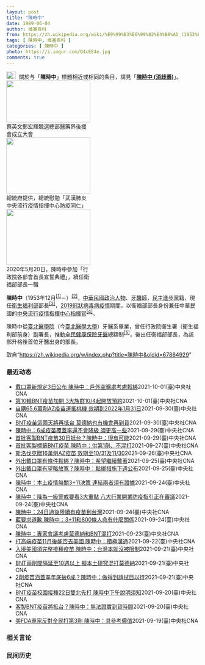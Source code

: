 ```yaml
---
layout: post
title: "陳時中"
date: 1989-06-04
author: 维基百科
from: https://zh.wikipedia.org/wiki/%E9%99%B3%E6%99%82%E4%B8%AD_(1952%E5%B9%B4)
tags: [ 陳時中, 维基百科 ]
categories: [ 陳時中 ]
photo: https://i.imgur.com/Q4cEE4e.jpg
comments: true
---
```

<div class="mw-parser-output"><div id="noteTA-54dafe5e" class="noteTA"><div class="noteTA-group"><div data-noteta-group-source="module" data-noteta-group="Medicine"></div></div></div>
<div role="note" class="hatnote navigation-not-searchable"><a href="/wiki/Wikipedia:%E6%B6%88%E6%AD%A7%E4%B9%89" title="Wikipedia:消歧义"><img alt="Disambig gray.svg" src="//upload.wikimedia.org/wikipedia/commons/thumb/5/5f/Disambig_gray.svg/25px-Disambig_gray.svg.png" decoding="async" width="25" height="19" srcset="//upload.wikimedia.org/wikipedia/commons/thumb/5/5f/Disambig_gray.svg/38px-Disambig_gray.svg.png 1.5x, //upload.wikimedia.org/wikipedia/commons/thumb/5/5f/Disambig_gray.svg/50px-Disambig_gray.svg.png 2x" data-file-width="220" data-file-height="168"></a><style data-mw-deduplicate="TemplateStyles:r67269465">.mw-parser-output .ifmobile>.mobile:nth-child(2n){display:none}</style><span class="ifmobile"><span class="nomobile">&nbsp;&nbsp;</span><span class="mobile"></span></span>關於与「<b>陳時中</b>」標題相近或相同的条目，請見「<b><a href="/wiki/%E9%99%B3%E6%99%82%E4%B8%AD_(%E6%B6%88%E6%AD%A7%E7%BE%A9)" class="mw-disambig" title="陳時中 (消歧義)">陳時中 (消歧義)</a></b>」。</div>

<div class="thumb tright"><div class="thumbinner" style="width:222px;"><a href="/wiki/File:%E9%84%AD%E5%AE%8F%E8%BC%9D%E8%88%87%E9%86%AB%E6%94%BF%E4%BA%BA%E5%A3%AB%E5%90%88%E7%85%A7.jpg" class="image"><img alt="" src="//upload.wikimedia.org/wikipedia/commons/thumb/e/e0/%E9%84%AD%E5%AE%8F%E8%BC%9D%E8%88%87%E9%86%AB%E6%94%BF%E4%BA%BA%E5%A3%AB%E5%90%88%E7%85%A7.jpg/220px-%E9%84%AD%E5%AE%8F%E8%BC%9D%E8%88%87%E9%86%AB%E6%94%BF%E4%BA%BA%E5%A3%AB%E5%90%88%E7%85%A7.jpg" decoding="async" width="220" height="110" class="thumbimage" srcset="//upload.wikimedia.org/wikipedia/commons/thumb/e/e0/%E9%84%AD%E5%AE%8F%E8%BC%9D%E8%88%87%E9%86%AB%E6%94%BF%E4%BA%BA%E5%A3%AB%E5%90%88%E7%85%A7.jpg/330px-%E9%84%AD%E5%AE%8F%E8%BC%9D%E8%88%87%E9%86%AB%E6%94%BF%E4%BA%BA%E5%A3%AB%E5%90%88%E7%85%A7.jpg 1.5x, //upload.wikimedia.org/wikipedia/commons/thumb/e/e0/%E9%84%AD%E5%AE%8F%E8%BC%9D%E8%88%87%E9%86%AB%E6%94%BF%E4%BA%BA%E5%A3%AB%E5%90%88%E7%85%A7.jpg/440px-%E9%84%AD%E5%AE%8F%E8%BC%9D%E8%88%87%E9%86%AB%E6%94%BF%E4%BA%BA%E5%A3%AB%E5%90%88%E7%85%A7.jpg 2x" data-file-width="4160" data-file-height="2080"></a>  <div class="thumbcaption"><div class="magnify"><a href="/wiki/File:%E9%84%AD%E5%AE%8F%E8%BC%9D%E8%88%87%E9%86%AB%E6%94%BF%E4%BA%BA%E5%A3%AB%E5%90%88%E7%85%A7.jpg" class="internal" title="放大"></a></div>蔡英文鄭宏輝競選總部醫藥界後援會成立大會</div></div></div>
<div class="thumb tright"><div class="thumbinner" style="width:222px;"><a href="/wiki/File:02.07_%E7%B8%BD%E7%B5%B1%E6%85%B0%E5%8B%89%E3%80%8C%E5%9A%B4%E9%87%8D%E7%89%B9%E6%AE%8A%E5%82%B3%E6%9F%93%E6%80%A7%E8%82%BA%E7%82%8E%E4%B8%AD%E5%A4%AE%E6%B5%81%E8%A1%8C%E7%96%AB%E6%83%85%E6%8C%87%E6%8F%AE%E4%B8%AD%E5%BF%83%E9%98%B2%E7%96%AB%E5%90%8C%E4%BB%81%E3%80%8D_(49500116692).jpg" class="image"><img alt="" src="//upload.wikimedia.org/wikipedia/commons/thumb/9/95/02.07_%E7%B8%BD%E7%B5%B1%E6%85%B0%E5%8B%89%E3%80%8C%E5%9A%B4%E9%87%8D%E7%89%B9%E6%AE%8A%E5%82%B3%E6%9F%93%E6%80%A7%E8%82%BA%E7%82%8E%E4%B8%AD%E5%A4%AE%E6%B5%81%E8%A1%8C%E7%96%AB%E6%83%85%E6%8C%87%E6%8F%AE%E4%B8%AD%E5%BF%83%E9%98%B2%E7%96%AB%E5%90%8C%E4%BB%81%E3%80%8D_%2849500116692%29.jpg/220px-02.07_%E7%B8%BD%E7%B5%B1%E6%85%B0%E5%8B%89%E3%80%8C%E5%9A%B4%E9%87%8D%E7%89%B9%E6%AE%8A%E5%82%B3%E6%9F%93%E6%80%A7%E8%82%BA%E7%82%8E%E4%B8%AD%E5%A4%AE%E6%B5%81%E8%A1%8C%E7%96%AB%E6%83%85%E6%8C%87%E6%8F%AE%E4%B8%AD%E5%BF%83%E9%98%B2%E7%96%AB%E5%90%8C%E4%BB%81%E3%80%8D_%2849500116692%29.jpg" decoding="async" width="220" height="147" class="thumbimage" srcset="//upload.wikimedia.org/wikipedia/commons/thumb/9/95/02.07_%E7%B8%BD%E7%B5%B1%E6%85%B0%E5%8B%89%E3%80%8C%E5%9A%B4%E9%87%8D%E7%89%B9%E6%AE%8A%E5%82%B3%E6%9F%93%E6%80%A7%E8%82%BA%E7%82%8E%E4%B8%AD%E5%A4%AE%E6%B5%81%E8%A1%8C%E7%96%AB%E6%83%85%E6%8C%87%E6%8F%AE%E4%B8%AD%E5%BF%83%E9%98%B2%E7%96%AB%E5%90%8C%E4%BB%81%E3%80%8D_%2849500116692%29.jpg/330px-02.07_%E7%B8%BD%E7%B5%B1%E6%85%B0%E5%8B%89%E3%80%8C%E5%9A%B4%E9%87%8D%E7%89%B9%E6%AE%8A%E5%82%B3%E6%9F%93%E6%80%A7%E8%82%BA%E7%82%8E%E4%B8%AD%E5%A4%AE%E6%B5%81%E8%A1%8C%E7%96%AB%E6%83%85%E6%8C%87%E6%8F%AE%E4%B8%AD%E5%BF%83%E9%98%B2%E7%96%AB%E5%90%8C%E4%BB%81%E3%80%8D_%2849500116692%29.jpg 1.5x, //upload.wikimedia.org/wikipedia/commons/thumb/9/95/02.07_%E7%B8%BD%E7%B5%B1%E6%85%B0%E5%8B%89%E3%80%8C%E5%9A%B4%E9%87%8D%E7%89%B9%E6%AE%8A%E5%82%B3%E6%9F%93%E6%80%A7%E8%82%BA%E7%82%8E%E4%B8%AD%E5%A4%AE%E6%B5%81%E8%A1%8C%E7%96%AB%E6%83%85%E6%8C%87%E6%8F%AE%E4%B8%AD%E5%BF%83%E9%98%B2%E7%96%AB%E5%90%8C%E4%BB%81%E3%80%8D_%2849500116692%29.jpg/440px-02.07_%E7%B8%BD%E7%B5%B1%E6%85%B0%E5%8B%89%E3%80%8C%E5%9A%B4%E9%87%8D%E7%89%B9%E6%AE%8A%E5%82%B3%E6%9F%93%E6%80%A7%E8%82%BA%E7%82%8E%E4%B8%AD%E5%A4%AE%E6%B5%81%E8%A1%8C%E7%96%AB%E6%83%85%E6%8C%87%E6%8F%AE%E4%B8%AD%E5%BF%83%E9%98%B2%E7%96%AB%E5%90%8C%E4%BB%81%E3%80%8D_%2849500116692%29.jpg 2x" data-file-width="2048" data-file-height="1365"></a>  <div class="thumbcaption"><div class="magnify"><a href="/wiki/File:02.07_%E7%B8%BD%E7%B5%B1%E6%85%B0%E5%8B%89%E3%80%8C%E5%9A%B4%E9%87%8D%E7%89%B9%E6%AE%8A%E5%82%B3%E6%9F%93%E6%80%A7%E8%82%BA%E7%82%8E%E4%B8%AD%E5%A4%AE%E6%B5%81%E8%A1%8C%E7%96%AB%E6%83%85%E6%8C%87%E6%8F%AE%E4%B8%AD%E5%BF%83%E9%98%B2%E7%96%AB%E5%90%8C%E4%BB%81%E3%80%8D_(49500116692).jpg" class="internal" title="放大"></a></div>總統府提供，總統慰勉「武漢肺炎中央流行疫情指揮中心防疫同仁」</div></div></div>
<div class="thumb tright"><div class="thumbinner" style="width:222px;"><a href="/wiki/File:05.20_%E7%B8%BD%E7%B5%B1%E4%B8%BB%E6%8C%81%E3%80%8C%E8%A1%8C%E6%94%BF%E9%99%A2%E5%89%AF%E9%99%A2%E9%95%B7%E6%9A%A8%E5%90%84%E9%83%A8%E6%9C%83%E9%A6%96%E9%95%B7%E5%AE%A3%E8%AA%93%E5%85%B8%E7%A6%AE%E3%80%8D-%E9%99%B3%E6%99%82%E4%B8%AD.jpg" class="image"><img alt="" src="//upload.wikimedia.org/wikipedia/commons/thumb/a/aa/05.20_%E7%B8%BD%E7%B5%B1%E4%B8%BB%E6%8C%81%E3%80%8C%E8%A1%8C%E6%94%BF%E9%99%A2%E5%89%AF%E9%99%A2%E9%95%B7%E6%9A%A8%E5%90%84%E9%83%A8%E6%9C%83%E9%A6%96%E9%95%B7%E5%AE%A3%E8%AA%93%E5%85%B8%E7%A6%AE%E3%80%8D-%E9%99%B3%E6%99%82%E4%B8%AD.jpg/220px-05.20_%E7%B8%BD%E7%B5%B1%E4%B8%BB%E6%8C%81%E3%80%8C%E8%A1%8C%E6%94%BF%E9%99%A2%E5%89%AF%E9%99%A2%E9%95%B7%E6%9A%A8%E5%90%84%E9%83%A8%E6%9C%83%E9%A6%96%E9%95%B7%E5%AE%A3%E8%AA%93%E5%85%B8%E7%A6%AE%E3%80%8D-%E9%99%B3%E6%99%82%E4%B8%AD.jpg" decoding="async" width="220" height="147" class="thumbimage" srcset="//upload.wikimedia.org/wikipedia/commons/thumb/a/aa/05.20_%E7%B8%BD%E7%B5%B1%E4%B8%BB%E6%8C%81%E3%80%8C%E8%A1%8C%E6%94%BF%E9%99%A2%E5%89%AF%E9%99%A2%E9%95%B7%E6%9A%A8%E5%90%84%E9%83%A8%E6%9C%83%E9%A6%96%E9%95%B7%E5%AE%A3%E8%AA%93%E5%85%B8%E7%A6%AE%E3%80%8D-%E9%99%B3%E6%99%82%E4%B8%AD.jpg/330px-05.20_%E7%B8%BD%E7%B5%B1%E4%B8%BB%E6%8C%81%E3%80%8C%E8%A1%8C%E6%94%BF%E9%99%A2%E5%89%AF%E9%99%A2%E9%95%B7%E6%9A%A8%E5%90%84%E9%83%A8%E6%9C%83%E9%A6%96%E9%95%B7%E5%AE%A3%E8%AA%93%E5%85%B8%E7%A6%AE%E3%80%8D-%E9%99%B3%E6%99%82%E4%B8%AD.jpg 1.5x, //upload.wikimedia.org/wikipedia/commons/thumb/a/aa/05.20_%E7%B8%BD%E7%B5%B1%E4%B8%BB%E6%8C%81%E3%80%8C%E8%A1%8C%E6%94%BF%E9%99%A2%E5%89%AF%E9%99%A2%E9%95%B7%E6%9A%A8%E5%90%84%E9%83%A8%E6%9C%83%E9%A6%96%E9%95%B7%E5%AE%A3%E8%AA%93%E5%85%B8%E7%A6%AE%E3%80%8D-%E9%99%B3%E6%99%82%E4%B8%AD.jpg/440px-05.20_%E7%B8%BD%E7%B5%B1%E4%B8%BB%E6%8C%81%E3%80%8C%E8%A1%8C%E6%94%BF%E9%99%A2%E5%89%AF%E9%99%A2%E9%95%B7%E6%9A%A8%E5%90%84%E9%83%A8%E6%9C%83%E9%A6%96%E9%95%B7%E5%AE%A3%E8%AA%93%E5%85%B8%E7%A6%AE%E3%80%8D-%E9%99%B3%E6%99%82%E4%B8%AD.jpg 2x" data-file-width="2508" data-file-height="1672"></a>  <div class="thumbcaption"><div class="magnify"><a href="/wiki/File:05.20_%E7%B8%BD%E7%B5%B1%E4%B8%BB%E6%8C%81%E3%80%8C%E8%A1%8C%E6%94%BF%E9%99%A2%E5%89%AF%E9%99%A2%E9%95%B7%E6%9A%A8%E5%90%84%E9%83%A8%E6%9C%83%E9%A6%96%E9%95%B7%E5%AE%A3%E8%AA%93%E5%85%B8%E7%A6%AE%E3%80%8D-%E9%99%B3%E6%99%82%E4%B8%AD.jpg" class="internal" title="放大"></a></div>2020年5月20日，陳時中參加「行政院各部會首長宣誓典禮」，續任衛福部部長一職</div></div></div>
<p><b>陳時中</b>（1953年12月<sup id="cite_ref-1" class="reference"><a href="#cite_note-1">[1]</a></sup><span class="useeditintro" title="Template:BLP editintro">－</span>）<sup id="cite_ref-2" class="reference"><a href="#cite_note-2">[2]</a></sup>，<a href="/wiki/%E4%B8%AD%E8%8F%AF%E6%B0%91%E5%9C%8B" title="中華民國">中華民國</a><a href="/wiki/%E6%94%BF%E6%B2%BB%E4%BA%BA%E7%89%A9" title="政治人物">政治人物</a>、<a href="/wiki/%E7%89%99%E9%86%AB%E5%B8%AB" class="mw-redirect" title="牙醫師">牙醫師</a>，<a href="/wiki/%E6%B0%91%E4%B8%BB%E9%80%B2%E6%AD%A5%E9%BB%A8" title="民主進步黨">民主進步黨</a>籍，現任<a href="/wiki/%E4%B8%AD%E8%8F%AF%E6%B0%91%E5%9C%8B%E8%A1%9B%E7%94%9F%E7%A6%8F%E5%88%A9%E9%83%A8" title="中華民國衛生福利部">衛生福利部</a>部長<sup id="cite_ref-3" class="reference"><a href="#cite_note-3">[3]</a></sup>，<a href="/wiki/2019%E5%86%A0%E7%8B%80%E7%97%85%E6%AF%92%E7%97%85%E8%87%BA%E7%81%A3%E7%96%AB%E6%83%85" title="2019冠狀病毒病臺灣疫情">2019冠狀病毒病疫情</a>期間，以衛福部部長身份兼任中華民國的<a href="/wiki/%E5%9C%8B%E5%AE%B6%E8%A1%9B%E7%94%9F%E6%8C%87%E6%8F%AE%E4%B8%AD%E5%BF%83%E4%B8%AD%E5%A4%AE%E6%B5%81%E8%A1%8C%E7%96%AB%E6%83%85%E6%8C%87%E6%8F%AE%E4%B8%AD%E5%BF%83" title="國家衛生指揮中心中央流行疫情指揮中心">中央流行疫情指揮中心</a><a href="/wiki/%E6%8C%87%E6%8F%AE%E5%AE%98" title="指揮官">指揮官</a><sup id="cite_ref-4" class="reference"><a href="#cite_note-4">[4]</a></sup>。
</p><p>陳時中從<a href="/wiki/%E8%87%BA%E5%8C%97%E9%86%AB%E5%AD%B8%E9%99%A2" class="mw-redirect" title="臺北醫學院">臺北醫學院</a>（今<a href="/wiki/%E8%87%BA%E5%8C%97%E9%86%AB%E5%AD%B8%E5%A4%A7%E5%AD%B8" title="臺北醫學大學">臺北醫學大學</a>）牙醫系畢業，曾任行政院衛生署（衛生福利部前身）副署長，推動<a href="/wiki/%E5%85%A8%E6%B0%91%E5%81%A5%E5%BA%B7%E4%BF%9D%E9%9A%AA" title="全民健康保險">全民健康保險</a><a href="/wiki/%E7%89%99%E9%86%AB" title="牙醫">牙醫</a>總額制<sup id="cite_ref-5" class="reference"><a href="#cite_note-5">[5]</a></sup>，後出任衛福部部長，為該部升格後首位牙醫出身的部長。
</p>
</div><noscript><img src="//zh.wikipedia.org/wiki/Special:CentralAutoLogin/start?type=1x1" alt="" title="" width="1" height="1" style="border: none; position: absolute;"></noscript>
<div class="printfooter">取自“<a dir="ltr" href="https://zh.wikipedia.org/w/index.php?title=陳時中&amp;oldid=67864929">https://zh.wikipedia.org/w/index.php?title=陳時中&amp;oldid=67864929</a>”</div><div id="recent-news"><h3>最近动态</h3><ul><li><a href="https://nodebe4.github.io/waimei/2021-10-01/%E6%88%B4%E5%8F%A3%E7%BD%A9%E6%96%B0%E8%A6%8F%E5%AE%9A3%E6%97%A5%E5%85%AC%E5%B8%83-%E9%99%B3%E6%99%82%E4%B8%AD-%E6%88%B6%E5%A4%96%E7%A9%BA%E6%9B%A0%E8%99%95%E8%80%83%E6%85%AE%E9%AC%86%E7%B6%81" title="戴口罩新規定3日公布 陳時中：戶外空曠處考慮鬆綁—— 指揮官陳時中1日表示，正在考慮鬆綁在戶外空曠處戴口罩的規定，確切方案預計3日統一公布。圖為家長帶著孩子溜滑梯。中央社記者徐肇昌攝 110年1...">戴口罩新規定3日公布 陳時中：戶外空曠處考慮鬆綁</a><time>2021-10-01</time><a class="tag">(臺)中央社CNA</a></li>
<li><a href="https://nodebe4.github.io/waimei/2021-10-01/%E7%AC%AC10%E8%BC%AABNT%E7%96%AB%E8%8B%97%E5%8A%A0%E9%96%8B-3%E5%A4%A7%E6%97%8F%E7%BE%A410-4%E8%B5%B7%E9%96%8B%E6%94%BE%E9%A0%90%E7%B4%84" title="第10輪BNT疫苗加開 3大族群10/4起開放預約—— （中央社記者張茗喧、江慧珺台北1日電）指揮中心指揮官陳時中今天表示，因應BNT疫苗到貨，第10輪接種將加開第1劑BNT疫苗，9月29日前曾...">第10輪BNT疫苗加開 3大族群10/4起開放預約</a><time>2021-10-01</time><a class="tag">(臺)中央社CNA</a></li>
<li><a href="https://nodebe4.github.io/waimei/2021-09-30/%E8%87%AA%E8%B3%BC65.6%E8%90%AC%E5%8A%91AZ%E7%96%AB%E8%8B%97%E9%81%8B%E6%8A%B5%E6%A1%83%E6%A9%9F-%E6%95%88%E6%9C%9F%E5%88%B02022%E5%B9%B41%E6%9C%8831%E6%97%A5" title="自購65.6萬劑AZ疫苗運抵桃機 效期到2022年1月31日—— 中央流行疫情指揮中心指揮官陳時中表示，這次提供的65.6萬劑AZ疫苗為每瓶10人份多劑型包裝，需存放於2-8℃的環境，依臨床試驗...">自購65.6萬劑AZ疫苗運抵桃機 效期到2022年1月31日</a><time>2021-09-30</time><a class="tag">(臺)中央社CNA</a></li>
<li><a href="https://nodebe4.github.io/waimei/2021-09-30/BNT%E7%96%AB%E8%8B%97%E9%80%99%E5%85%A9%E5%A4%A9%E5%B0%87%E5%86%8D%E6%8A%B5%E5%8F%B0-%E8%8E%AB%E5%BE%B7%E7%B4%8D%E4%B9%9F%E6%9C%89%E6%A9%9F%E6%9C%83%E5%86%8D%E5%88%B0%E8%B2%A8" title="BNT疫苗這兩天將再抵台 莫德納也有機會再到貨—— （中央社記者陳婕翎、張茗喧台北30日電）台積電、鴻海暨永齡基金會、慈濟基金會捐贈的第3批BNT疫苗54萬劑，今天上午抵台，指揮中心指揮官陳時中...">BNT疫苗這兩天將再抵台 莫德納也有機會再到貨</a><time>2021-09-30</time><a class="tag">(臺)中央社CNA</a></li>
<li><a href="https://nodebe4.github.io/waimei/2021-09-29/%E9%99%B3%E6%99%82%E4%B8%AD-6%E6%88%90%E7%96%AB%E8%8B%97%E8%A6%86%E8%93%8B%E7%8E%87%E9%82%84%E4%B8%8D%E6%9C%83%E9%99%8D%E7%B4%9A-%E9%A0%88%E6%9B%B4%E9%AB%98%E4%B8%80%E4%BA%9B" title="陳時中：6成疫苗覆蓋率還不會降級 須更高一些—— 截至29日，台灣疫苗接種人口涵蓋率54.63％，劑次人口比64.35（劑/每百人）。（中央社檔案照片） （中央社記者張茗喧台北30日電）中央流行...">陳時中：6成疫苗覆蓋率還不會降級 須更高一些</a><time>2021-09-29</time><a class="tag">(臺)中央社CNA</a></li>
<li><a href="https://nodebe4.github.io/waimei/2021-09-29/%E9%A6%96%E6%89%B9%E5%AE%A2%E8%A3%BDBNT%E7%96%AB%E8%8B%9730%E6%97%A5%E6%8A%B5%E5%8F%B0-%E9%99%B3%E6%99%82%E4%B8%AD-%E5%BE%88%E6%9C%89%E5%8F%AF%E8%83%BD" title="首批客製BNT疫苗30日抵台？陳時中：很有可能—— 指揮中心指揮官陳時中表示，55萬劑客製化BNT疫苗30日來台很有可能，但時程要等確定再報告。（中央社檔案照片） （中央社記者陳婕翎、張茗喧台北...">首批客製BNT疫苗30日抵台？陳時中：很有可能</a><time>2021-09-29</time><a class="tag">(臺)中央社CNA</a></li>
<li><a href="https://nodebe4.github.io/waimei/2021-09-27/%E9%A6%96%E6%89%B9%E5%AE%A2%E8%A3%BD%E6%A8%99%E7%B1%A4BNT%E7%96%AB%E8%8B%97-%E9%99%B3%E6%99%82%E4%B8%AD-%E4%BE%9B%E7%AC%AC1%E5%8A%91-%E4%B8%8D%E6%B7%B7%E6%89%93" title="首批客製標籤BNT疫苗 陳時中：供第1劑、不混打—— 首批客製化標籤BNT疫苗將於30日抵台，指揮中心指揮官陳時中27日表示，此批疫苗不開放混打，將提供給第1劑施打。（中央社檔案照片） （中央社...">首批客製標籤BNT疫苗 陳時中：供第1劑、不混打</a><time>2021-09-27</time><a class="tag">(臺)中央社CNA</a></li>
<li><a href="https://nodebe4.github.io/waimei/2021-09-26/%E6%96%AF%E6%B4%9B%E4%BC%90%E5%85%8B%E8%B4%8816%E8%90%AC%E5%8A%91AZ%E7%96%AB%E8%8B%97-%E6%95%88%E6%9C%9F%E8%87%B310-31%E5%8F%8A11-30" title="斯洛伐克贈16萬劑AZ疫苗 效期至10/31及11/30—— （中央社記者陳婕翎、江慧珺台北26日電）中央流行疫情指揮中心指揮官陳時中今天表示，斯洛伐克政府提供16萬劑AZ疫苗上午抵台，這批疫苗...">斯洛伐克贈16萬劑AZ疫苗  效期至10/31及11/30</a><time>2021-09-26</time><a class="tag">(臺)中央社CNA</a></li>
<li><a href="https://nodebe4.github.io/waimei/2021-09-25/%E5%A4%96%E5%87%BA%E6%88%B4%E5%8F%A3%E7%BD%A9%E6%9C%89%E6%A2%9D%E4%BB%B6%E9%AC%86%E7%B6%81-%E9%99%B3%E6%99%82%E4%B8%AD-%E5%B8%8C%E6%9C%9B%E7%B9%BC%E7%BA%8C%E6%88%B4%E8%91%97" title="外出戴口罩有條件鬆綁？陳時中：希望繼續戴著—— 國內COVID-19疫情趨緩，針對外出戴口罩措施是否能在達到某些條件下鬆綁，中央流行疫情指揮中心指揮官陳時中（中）26日受訪表示，希望民眾繼續戴著...">外出戴口罩有條件鬆綁？陳時中：希望繼續戴著</a><time>2021-09-25</time><a class="tag">(臺)中央社CNA</a></li>
<li><a href="https://nodebe4.github.io/waimei/2021-09-25/%E5%A4%96%E5%87%BA%E6%88%B4%E5%8F%A3%E7%BD%A9%E6%9C%89%E6%9C%9B%E7%95%A5%E6%94%BE%E5%AF%AC-%E9%99%B3%E6%99%82%E4%B8%AD-%E9%AC%86%E7%B6%81%E6%8E%AA%E6%96%BD%E4%B8%8B%E9%80%B1%E5%85%AC%E5%B8%83" title="外出戴口罩有望略放寬？陳時中：鬆綁措施下週公布—— 指揮中心指揮官陳時中25日表示，戴口罩是台灣主要防疫策略，但外出戴口罩規定有機會略為放寬，相關政策下週定案後公布。（中央社檔案照片） （中央社...">外出戴口罩有望略放寬？陳時中：鬆綁措施下週公布</a><time>2021-09-25</time><a class="tag">(臺)中央社CNA</a></li>
<li><a href="https://nodebe4.github.io/waimei/2021-09-24/%E9%99%B3%E6%99%82%E4%B8%AD-%E6%9C%AC%E5%9C%9F%E7%96%AB%E6%83%85%E7%84%A1%E9%97%9C3+11%E6%B1%BA%E7%AD%96-%E9%80%A3%E7%B5%90%E5%85%A9%E8%80%85%E9%A0%88%E6%9C%89%E8%AD%89%E6%93%9A" title="陳時中：本土疫情無關3+11決策 連結兩者須有證據—— 指揮中心指揮官陳時中24日表示，本土疫情和3+11決策是兩個獨立的事件，若要將兩者連結須有證據。（指揮中心提供） （中央社記者張茗喧、江慧...">陳時中：本土疫情無關3+11決策 連結兩者須有證據</a><time>2021-09-24</time><a class="tag">(臺)中央社CNA</a></li>
<li><a href="https://nodebe4.github.io/waimei/2021-09-24/%E9%99%B3%E6%99%82%E4%B8%AD-%E9%99%8D%E7%82%BA%E4%B8%80%E7%B4%9A%E8%AD%A6%E6%88%92%E8%A6%81%E7%9C%8B3%E5%A4%A7%E9%87%8D%E9%BB%9E-%E5%85%AB%E5%A4%A7%E8%A1%8C%E6%A5%AD%E9%96%8B%E6%A5%AD%E9%98%B2%E7%96%AB%E6%8C%87%E5%BC%95%E6%AD%A3%E5%9C%A8%E5%AF%A9%E8%AD%B0" title="陳時中：降為一級警戒要看3大重點 八大行業開業防疫指引正在審議—— 指揮中心指揮官陳時中24日說，疫苗涵蓋率達6成後，不同行業才開始逐步放鬆，八大行業有一部分業別經濟部已送來防疫指引，由指揮中心...">陳時中：降為一級警戒要看3大重點 八大行業開業防疫指引正在審議</a><time>2021-09-24</time><a class="tag">(臺)中央社CNA</a></li>
<li><a href="https://nodebe4.github.io/waimei/2021-09-24/%E9%99%B3%E6%99%82%E4%B8%AD-24%E6%97%A5%E9%81%8E%E5%BE%8C%E9%99%B8%E7%BA%8C%E6%9C%89%E7%96%AB%E8%8B%97%E5%88%B0%E5%8F%B0%E7%81%A3" title="陳時中：24日過後陸續有疫苗到台灣—— （中央社記者張茗喧、江慧珺台北24日電）中央流行疫情指揮中心指揮官陳時中表示，詳細時間雖還無法證實，但「今天過後」確實陸陸續續會有COVID-19（201...">陳時中：24日過後陸續有疫苗到台灣</a><time>2021-09-24</time><a class="tag">(臺)中央社CNA</a></li>
<li><a href="https://nodebe4.github.io/waimei/2021-09-24/%E8%97%8D%E8%A6%81%E6%B1%82%E9%81%93%E6%AD%89-%E9%99%B3%E6%99%82%E4%B8%AD-3+11%E5%92%8C800%E6%A2%9D%E4%BA%BA%E5%91%BD%E6%9C%89%E4%BB%80%E9%BA%BC%E9%97%9C%E4%BF%82" title="藍要求道歉 陳時中：3+11和800條人命有什麼關係—— 行政院的3＋11補充報告24日上午出爐，衛福部長陳時中赴立法院被媒體追問未對3＋11政策釀800條人命道歉，僅表示「3+11和800條人...">藍要求道歉 陳時中：3+11和800條人命有什麼關係</a><time>2021-09-24</time><a class="tag">(臺)中央社CNA</a></li>
<li><a href="https://nodebe4.github.io/waimei/2021-09-23/%E9%99%B3%E6%99%82%E4%B8%AD-%E5%B0%88%E5%AE%B6%E6%9C%83%E8%AD%B0%E8%80%83%E6%85%AE%E8%8E%AB%E5%BE%B7%E7%B4%8D%E5%92%8CBNT%E6%B7%B7%E6%89%93" title="陳時中：專家會議考慮莫德納和BNT混打—— 衛福部長陳時中說，專家會議考慮莫德納疫苗和BNT疫苗混打，以這樣做為備案。（中央社檔案照片） （中央社記者范正祥台北23日電）時代力量立委王婉諭今天質...">陳時中：專家會議考慮莫德納和BNT混打</a><time>2021-09-23</time><a class="tag">(臺)中央社CNA</a></li>
<li><a href="https://nodebe4.github.io/waimei/2021-09-22/%E6%89%93%E9%AB%98%E7%AB%AF%E7%96%AB%E8%8B%9711%E6%9C%88%E5%BE%8C%E8%83%BD%E5%90%A6%E5%8E%BB%E7%BE%8E%E5%9C%8B-%E9%99%B3%E6%99%82%E4%B8%AD-%E7%A9%8D%E6%A5%B5%E6%BA%9D%E9%80%9A" title="打高端疫苗11月後能否去美國 陳時中：積極溝通—— 白宮宣布11月初將全面要求外國旅客打完疫苗才可入境美國。衛生福利部長陳時中9月22日表示，美國還沒宣布高端疫苗可當疫苗護照或疫苗證明的一款，會...">打高端疫苗11月後能否去美國 陳時中：積極溝通</a><time>2021-09-22</time><a class="tag">(臺)中央社CNA</a></li>
<li><a href="https://nodebe4.github.io/waimei/2021-09-21/%E5%85%A5%E5%A2%83%E7%BE%8E%E5%9C%8B%E9%A0%88%E5%AE%8C%E6%95%B4%E6%8E%A5%E7%A8%AE%E7%96%AB%E8%8B%97-%E9%99%B3%E6%99%82%E4%B8%AD-%E5%8F%B0%E7%81%A3%E6%9C%AC%E5%B0%B1%E6%B2%92%E8%A2%AB%E9%99%90%E5%88%B6" title="入境美國須完整接種疫苗 陳時中：台灣本就沒被限制—— （中央社記者陳婕翎、江慧珺台北21日電）11月起入境美國須完整接種疫苗，取代先前針對特定國家的旅遊禁令，外界擔憂台灣赴美難度增加。疫情指揮中...">入境美國須完整接種疫苗 陳時中：台灣本就沒被限制</a><time>2021-09-21</time><a class="tag">(臺)中央社CNA</a></li>
<li><a href="https://nodebe4.github.io/waimei/2021-09-21/BNT%E5%85%A9%E5%8A%91%E9%96%93%E9%9A%94%E5%BB%B6%E8%87%B310%E9%80%B1%E4%BB%A5%E4%B8%8A-%E6%93%AC%E6%9C%AC%E5%9C%9F%E7%A0%94%E7%A9%B6%E6%B7%B7%E6%89%93%E8%8E%AB%E5%BE%B7%E7%B4%8D" title="BNT兩劑間隔延至10週以上 擬本土研究混打莫德納—— BNT疫苗22日起將先從校園開始接種，指揮中心指揮官陳時中21日說，BNT疫苗2劑間隔期將延長至10週以上。（圖取自pixabay圖庫） ...">BNT兩劑間隔延至10週以上 擬本土研究混打莫德納</a><time>2021-09-21</time><a class="tag">(臺)中央社CNA</a></li>
<li><a href="https://nodebe4.github.io/waimei/2021-09-21/2%E5%8A%91%E7%96%AB%E8%8B%97%E6%B6%B5%E8%93%8B%E7%8E%87%E5%B9%B4%E5%BA%95%E7%A0%B46%E6%88%90-%E9%99%B3%E6%99%82%E4%B8%AD-%E5%81%9A%E5%BE%97%E5%88%B0%E8%AB%8B%E6%8B%AD%E7%9B%AE%E4%BB%A5%E5%BE%85" title="2劑疫苗涵蓋率年底破6成？陳時中：做得到請拭目以待—— 中央流行疫情指揮中心公布最新COVID-19疫苗接種統計，20日全台共接種5萬8759劑疫苗，截至目前，疫苗人口涵蓋率達49.75%。（中...">2劑疫苗涵蓋率年底破6成？陳時中：做得到請拭目以待</a><time>2021-09-21</time><a class="tag">(臺)中央社CNA</a></li>
<li><a href="https://nodebe4.github.io/waimei/2021-09-20/BNT%E7%96%AB%E8%8B%97%E6%A0%A1%E5%9C%92%E6%8E%A5%E7%A8%AE22%E6%97%A5%E9%9B%99%E5%8C%97%E5%85%88%E6%89%93-%E9%99%B3%E6%99%82%E4%B8%AD%E4%B8%8B%E5%8D%88%E8%AA%AA%E6%98%8E%E9%A0%88%E7%9F%A5" title="BNT疫苗校園接種22日雙北先打 陳時中下午說明須知—— （中央社記者陳婕翎台北21日電）中央流行疫情指揮中心規劃，校園接種BNT疫苗計畫23日開打，雙北地區提前於明天施打，國內青少年族群首度加...">BNT疫苗校園接種22日雙北先打 陳時中下午說明須知</a><time>2021-09-20</time><a class="tag">(臺)中央社CNA</a></li>
<li><a href="https://nodebe4.github.io/waimei/2021-09-20/%E5%AE%A2%E8%A3%BDBNT%E7%96%AB%E8%8B%97%E5%B0%87%E6%8A%B5%E5%8F%B0-%E9%99%B3%E6%99%82%E4%B8%AD-%E7%84%A1%E6%B3%95%E8%AD%89%E5%AF%A6%E5%88%B0%E8%B2%A8%E6%99%82%E9%96%93" title="客製BNT疫苗將抵台？陳時中：無法證實到貨時間—— （中央社記者陳婕翎、江慧珺台北20日電）傳首批客製標籤輝瑞BNT（Pfizer-BioNTech）疫苗可望22日抵台。指揮中心指揮官陳時中說，...">客製BNT疫苗將抵台？陳時中：無法證實到貨時間</a><time>2021-09-20</time><a class="tag">(臺)中央社CNA</a></li>
<li><a href="https://nodebe4.github.io/waimei/2021-09-19/%E7%BE%8EFDA%E5%B0%88%E5%AE%B6%E5%8F%8D%E5%B0%8D%E5%85%A8%E6%B0%91%E6%89%93%E7%AC%AC3%E5%8A%91-%E9%99%B3%E6%99%82%E4%B8%AD-%E5%85%B7%E5%8F%83%E8%80%83%E5%83%B9%E5%80%BC" title="美FDA專家反對全民打第3劑 陳時中：具參考價值—— （中央社記者陳婕翎、江慧珺台北19日電）美國FDA專家小組近日反對全民接種第3劑COVID-19（2019冠狀病毒疾病）疫苗，僅同意特定族群...">美FDA專家反對全民打第3劑 陳時中：具參考價值</a><time>2021-09-19</time><a class="tag">(臺)中央社CNA</a></li>
</ul></div><div id="open-opinion"><h3>相关言论</h3><ul></ul></div><div id="mjls-record"><h3>民间历史</h3><ul></ul></div>